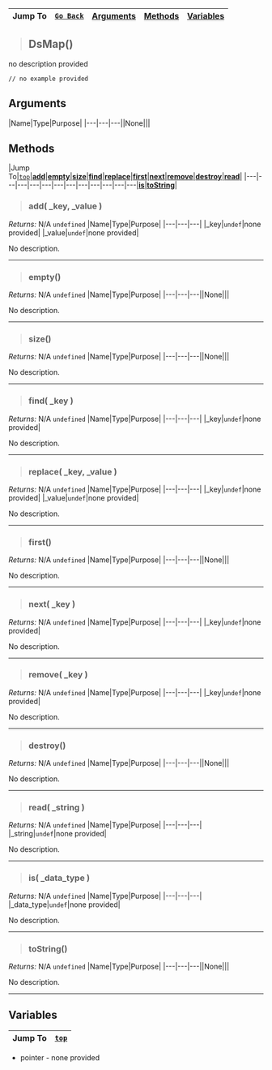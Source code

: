 |Jump To|[`Go Back`](Core-Index)|[Arguments](#arguments)|[Methods](#methods)|[Variables](#variables)|
|---|---|---|---|---|
>## DsMap()
no description provided
```GML
// no example provided
```
## Arguments
|Name|Type|Purpose|
|---|---|---||None|||

## Methods
|Jump To|[`top`](#)|[**add**](#add-_key-_value-)|[**empty**](#empty)|[**size**](#size)|[**find**](#find-_key-)|[**replace**](#replace-_key-_value-)|[**first**](#first)|[**next**](#next-_key-)|[**remove**](#remove-_key-)|[**destroy**](#destroy)|[**read**](#read-_string-)|
|---|---|---|---|---|---|---|---|---|---|---|---|[**is**](#is-_data_type-)|[**toString**](#toString)|
> ### add( _key, _value )
*Returns:* N/A `undefined`
|Name|Type|Purpose|
|---|---|---|
|_key|`undef`|none provided|
|_value|`undef`|none provided|

No description.
***
> ### empty()
*Returns:* N/A `undefined`
|Name|Type|Purpose|
|---|---|---||None|||

No description.
***
> ### size()
*Returns:* N/A `undefined`
|Name|Type|Purpose|
|---|---|---||None|||

No description.
***
> ### find( _key )
*Returns:* N/A `undefined`
|Name|Type|Purpose|
|---|---|---|
|_key|`undef`|none provided|

No description.
***
> ### replace( _key, _value )
*Returns:* N/A `undefined`
|Name|Type|Purpose|
|---|---|---|
|_key|`undef`|none provided|
|_value|`undef`|none provided|

No description.
***
> ### first()
*Returns:* N/A `undefined`
|Name|Type|Purpose|
|---|---|---||None|||

No description.
***
> ### next( _key )
*Returns:* N/A `undefined`
|Name|Type|Purpose|
|---|---|---|
|_key|`undef`|none provided|

No description.
***
> ### remove( _key )
*Returns:* N/A `undefined`
|Name|Type|Purpose|
|---|---|---|
|_key|`undef`|none provided|

No description.
***
> ### destroy()
*Returns:* N/A `undefined`
|Name|Type|Purpose|
|---|---|---||None|||

No description.
***
> ### read( _string )
*Returns:* N/A `undefined`
|Name|Type|Purpose|
|---|---|---|
|_string|`undef`|none provided|

No description.
***
> ### is( _data_type )
*Returns:* N/A `undefined`
|Name|Type|Purpose|
|---|---|---|
|_data_type|`undef`|none provided|

No description.
***
> ### toString()
*Returns:* N/A `undefined`
|Name|Type|Purpose|
|---|---|---||None|||

No description.
***

## Variables
|Jump To|[`top`](#)|
|---|---|
* pointer - none provided
